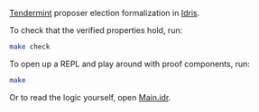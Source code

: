 [Tendermint](https://github.com/tendermint/tendermint) proposer election formalization in [Idris](https://idris-lang.org).

To check that the verified properties hold, run:

```bash
make check
```

To open up a REPL and play around with proof components, run:

```bash
make
```

Or to read the logic yourself, open [Main.idr](src/Main.idr).
